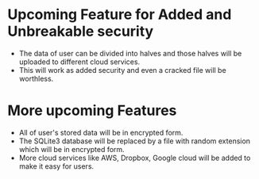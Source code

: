 # Upcoming Feature for Added and Unbreakable security
 * The data of user can be divided into halves and those halves will be uploaded to different cloud services.
 * This will work as added security and even a cracked file will be worthless. 

# More upcoming Features
 * All of user's stored data will be in encrypted form.
 * The SQLite3 database will be replaced by a file with random extension which will be in encrypted form.
 * More cloud services like AWS, Dropbox, Google cloud will be added to make it easy for users.